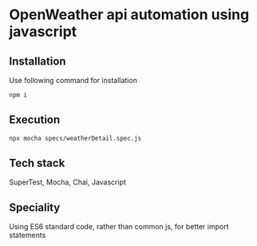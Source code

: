 # OpenWeather api automation using javascript

## Installation

Use following command for installation

```bash
npm i 
```

## Execution

```bash
npx mocha specs/weatherDetail.spec.js 
```


## Tech stack

SuperTest,
Mocha,
Chai,
Javascript

## Speciality

Using ES6 standard code, rather than common js, for better import statements
